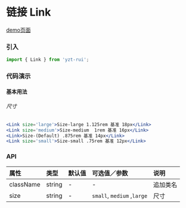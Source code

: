 # 链接 Link

[demo页面](https://yyb323.com/yui.mobile/#/link)

### 引入

```js
import { Link } from 'yzt-rui';
```

### 代码演示

#### 基本用法


###### 尺寸
```jsx
<Link size='large'>Size-large 1.125rem 基准 18px</Link>
<Link size='medium'>Size-medium  1rem 基准 16px</Link>
<Link>Size-(Default) .875rem 基准 14px</Link>
<Link size='small'>Size-small .75rem 基准 12px</Link>
```

### API

| 属性 | 类型 | 默认值 | 可选值／参数 | 说明 |
| :--- | :--- | :--- | :--- | :--- |
| className | string | - | - | 追加类名 |
| size | string | - | `small`, `medium` ,`large`  | 尺寸 |






